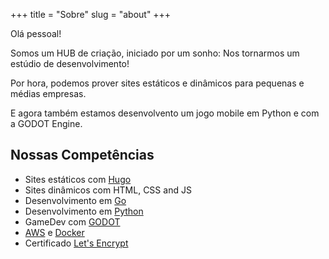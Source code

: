 +++
title = "Sobre"
slug = "about"
+++

Olá pessoal!

Somos um HUB de criação, iniciado por um sonho: Nos tornarmos um estúdio de desenvolvimento!

Por hora, podemos prover sites estáticos e dinâmicos para pequenas e médias empresas.

E agora também estamos desenvolvento um jogo mobile em Python e com a GODOT Engine.

## Nossas Competências

* Sites estáticos com [Hugo](http://gohugo.io/) 
* Sites dinâmicos com HTML, CSS and JS
* Desenvolvimento em [Go](http://golang.org/)
* Desenvolvimento em [Python](https://www.python.org/)
* GameDev com [GODOT](https://godotengine.org/)
* [AWS](https://aws.amazon.com) e [Docker](https://www.docker.com)
* Certificado [Let's Encrypt](https://letsencrypt.org)

